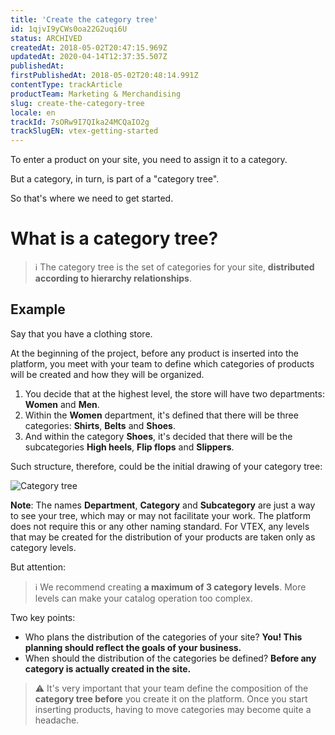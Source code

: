 ```yaml
---
title: 'Create the category tree'
id: 1qjvI9yCWs0oa22G2uqi6U
status: ARCHIVED
createdAt: 2018-05-02T20:47:15.969Z
updatedAt: 2020-04-14T12:37:35.507Z
publishedAt: 
firstPublishedAt: 2018-05-02T20:48:14.991Z
contentType: trackArticle
productTeam: Marketing & Merchandising
slug: create-the-category-tree
locale: en
trackId: 7sORw9I7QIka24MCQaIO2g
trackSlugEN: vtex-getting-started
---
```


To enter a product on your site, you need to assign it to a category.

But a category, in turn, is part of a "category tree".

So that's where we need to get started.

# What is a category tree?

>ℹ️ The category tree is the set of categories for your site, **distributed according to hierarchy relationships**.

## Example

Say that you have a clothing store.

At the beginning of the project, before any product is inserted into the platform, you meet with your team to define which categories of products will be created and how they will be organized.

1. You decide that at the highest level, the store will have two departments: __Women__ and __Men__.
2. Within the __Women__ department, it's defined that there will be three categories: __Shirts__, __Belts__ and __Shoes__.
3. And within the category __Shoes__, it's decided that there will be the subcategories __High heels__, __Flip flops__ and __Slippers__.

Such structure, therefore, could be the initial drawing of your category tree:

![Category tree](//images.contentful.com/alneenqid6w5/1nka2VMUo002C6cUqsCyQW/bae0791861085cfba9183b6308fbd1db/Untitled__2_.png)

__Note__: The names __Department__, __Category__ and __Subcategory__ are just a way to see your tree, which may or may not facilitate your work. The platform does not require this or any other naming standard. For VTEX, any levels that may be created for the distribution of your products are taken only as category levels.

But attention:

>ℹ️ We recommend creating **a maximum of 3 category levels**. More levels can make your catalog operation too complex.

Two key points:

- Who plans the distribution of the categories of your site? __You! This planning should reflect the goals of your business.__
- When should the distribution of the categories be defined? __Before any category is actually created in the site.__

>⚠️ It's very important that your team define the composition of the **category tree before** you create it on the platform. Once you start inserting products, having to move categories may become quite a headache.
